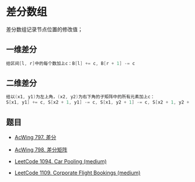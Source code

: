 # 差分数组

差分数组记录节点位置的修改值；

## 一维差分

```cpp
给区间[l, r]中的每个数加上c：B[l] += c, B[r + 1] -= c
```

## 二维差分

```cpp
给以(x1, y1)为左上角，(x2, y2)为右下角的子矩阵中的所有元素加上c：
S[x1, y1] += c, S[x2 + 1, y1] -= c, S[x1, y2 + 1] -= c, S[x2 + 1, y2 + 1] += c
```

## 题目

- [AcWing 797. 差分](https://www.acwing.com/problem/content/799/)

- [AcWing 798. 差分矩阵](https://www.acwing.com/problem/content/800/)

- [LeetCode 1094. Car Pooling (medium)](https://github.com/muyids/leetcode/blob/master/algorithms/1001-1100/1094.car-pooling.md)

- [LeetCode 1109. Corporate Flight Bookings (medium)](https://github.com/muyids/leetcode/blob/master/algorithms/1101-1200/1109.corporate-flight-bookings.md)
